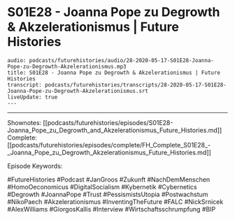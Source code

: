 # S01E28 - Joanna Pope zu Degrowth & Akzelerationismus | Future Histories

```audio-note
audio: podcasts/futurehistories/audio/28-2020-05-17-S01E28-Joanna-Pope-zu-Degrowth-Akzelerationismus.mp3
title: S01E28 - Joanna Pope zu Degrowth & Akzelerationismus | Future Histories
transcript: podcasts/futurehistories/transcripts/28-2020-05-17-S01E28-Joanna-Pope-zu-Degrowth-Akzelerationismus.srt
liveUpdate: true
---

```
---

Shownotes: [[podcasts/futurehistories/episodes/S01E28-Joanna_Pope_zu_Degrowth_and_Akzelerationismus_Future_Histories.md]]
Complete: [[podcasts/futurehistories/episodes/complete/FH_Complete_S01E28_-_Joanna_Pope_zu_Degrowth_Akzelerationismus_Future_Histories.md]]


Episode Keywords:

#FutureHistories #Podcast #JanGroos #Zukunft #NachDemMenschen #HomoOeconomicus #DigitalSocialism #Kybernetik #Cybernetics #Degrowth #JoannaPope #Trust #PessismistsUtopia #Postwachstum #NikoPaech #Akzelerationismus #InventingTheFuture #FALC #NickSrnicek #AlexWilliams #GiorgosKallis #Interview #Wirtschaftsschrumpfung #BIP
